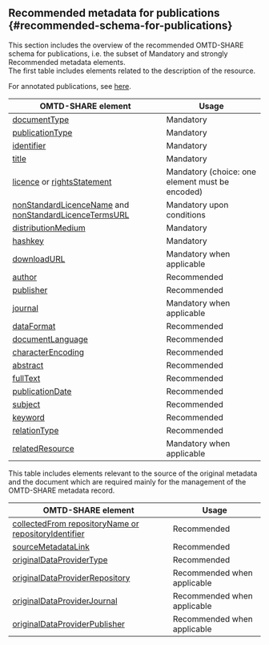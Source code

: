## ​Recommended metadata for publications {#recommended-schema-for-publications}

This section includes the overview of the recommended OMTD-SHARE schema for publications, i.e. the subset of Mandatory and strongly Recommended metadata elements.  
The first table includes elements related to the description of the resource.

For annotated publications, see [here](/guidelines_for_providers_of_publications/metadata-schema-for-annotated-publications.md).

| OMTD-SHARE element | Usage |
| --- | --- |
| [documentType](/publications_documentType.md) | Mandatory |
| [publicationType](/publications_publicationType.md) | Mandatory |
| [identifier](/publications_identifier.md) | Mandatory |
| [title](/publications_title.md) | Mandatory |
| [licence](/publications_licence.md) or [rightsStatement](//publications_rightsStatement) | Mandatory \(choice: one element must be encoded\) |
| [nonStandardLicenceName](/publications_nonStandardLicenceName.md) and [nonStandardLicenceTermsURL](/publications_nonStandardLicenceTermsURL.md) | Mandatory upon conditions |
| [distributionMedium](/publications_distributionMedium.md) | Mandatory |
| [hashkey](/publications_hashkey.md) | Mandatory |
| [downloadURL ](/publications_downloadURL.md) | Μandatory when applicable |
| [author](/publications_author.md) | Recommended |
| [publisher](/publications_publisher.md) | Recommended |
| [journal](/publications_journal.md) | Mandatory when applicable |
| [dataFormat](/publications_dataFormat.md) | Recommended |
| [documentLanguage](/publications_documentLanguage.md) | Recommended |
| [characterEncoding](/publications_characterEncoding.md) | Recommended |
| [abstract](/publications_abstract.md) | Recommended |
| [fullText](/publications_fullText.md) | Recommended |
| [publicationDate](/publications_publicationDate.md) | Recommended |
| [subject ](/publications_subject.md) | Recommended |
| [keyword ](/publications_keyword.md) | Recommended |
| [relationType ](/publications_relationType.md) | Recommended |
| [relatedResource ](/publications_relatedResource.md) | Mandatory when applicable |



This table includes elements relevant to the source of the original metadata and the document which are required mainly for the management of the OMTD-SHARE metadata record.

| OMTD-SHARE element | Usage |
| --- | --- |
| [collectedFrom repositoryName or repositoryIdentifier](/publications_collectedFrom.md) | Recommended |
| [sourceMetadataLink ](/publications_sourceMetadataLink.md) | Recommended |
| [originalDataProviderType ](/publications_originalDataProviderType.md) | Recommended |
| [originalDataProviderRepository ](/publications_originalDataProviderRepository.md) | Recommended when applicable |
| [originalDataProviderJournal ](/publications_originalDataProviderJournal.md) | Recommended when applicable |
| [originalDataProviderPublisher ](/publications_originalDataProviderPublisher.md) | Recommended when applicable |


